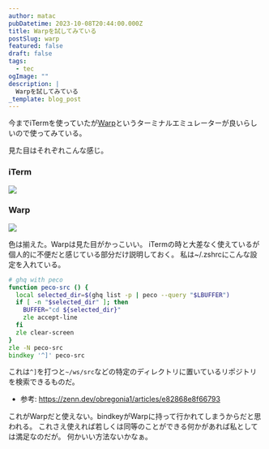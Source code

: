 ```yaml
---
author: matac
pubDatetime: 2023-10-08T20:44:00.000Z
title: Warpを試してみている
postSlug: warp
featured: false
draft: false
tags:
  - tec
ogImage: ""
description: |
  Warpを試してみている
_template: blog_post
---
```


今までiTermを使っていたが[Warp](https://www.warp.dev/)というターミナルエミュレーターが良いらしいので使ってみている。

見た目はそれぞれこんな感じ。

### iTerm

![](/img/iterm.png)

### Warp

![](/img/warp.png)

色は揃えた。Warpは見た目がかっこいい。
iTermの時と大差なく使えているが個人的に不便だと感じている部分だけ説明しておく。
私は~/.zshrcにこんな設定を入れている。

```zsh
# ghq with peco
function peco-src () {
  local selected_dir=$(ghq list -p | peco --query "$LBUFFER")
  if [ -n "$selected_dir" ]; then
    BUFFER="cd ${selected_dir}"
    zle accept-line
  fi
  zle clear-screen
}
zle -N peco-src
bindkey '^]' peco-src
```

これは`^]`を打つと`~/ws/src`などの特定のディレクトリに置いているリポジトリを検索できるものだ。

- 参考: https://zenn.dev/obregonia1/articles/e82868e8f66793

これがWarpだと使えない。bindkeyがWarpに持って行かれてしまうからだと思われる。
これさえ使えれば若しくは同等のことができる何かがあれば私としては満足なのだが。
何かいい方法ないかなぁ。
